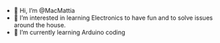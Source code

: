 - 👋 Hi, I’m @MacMattia
- 👀 I’m interested in learning Electronics to have fun and to solve issues around the house.
- 🌱 I’m currently learning Arduino coding


<!---
MacMattia/MacMattia is a ✨ special ✨ repository because its `README.md` (this file) appears on your GitHub profile.
You can click the Preview link to take a look at your changes.
--->
